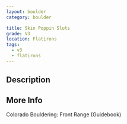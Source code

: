 ```yaml
---
layout: boulder
category: boulder

title: Skin Poppin Sluts
grade: V3
location: Flatirons
tags:
  - v3
  - flatirons
---
```


## Description


## More Info
Colorado Bouldering: Front Range (Guidebook)
